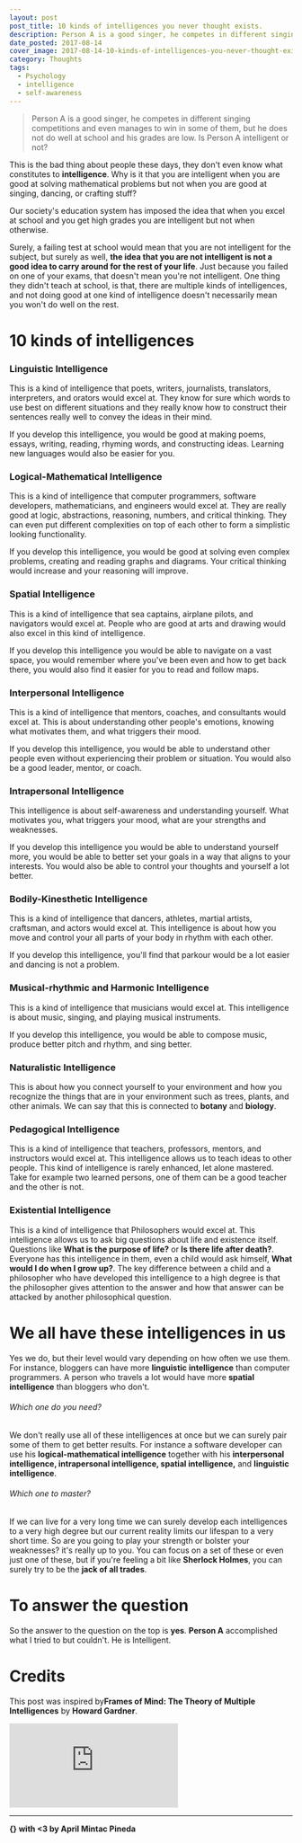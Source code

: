 ```yaml
---
layout: post
post_title: 10 kinds of intelligences you never thought exists.
description: Person A is a good singer, he competes in different singing competitions and even manages to win in some of them, but he does not do well at school and his grades are low. Is Person A intelligent or not?
date_posted: 2017-08-14
cover_image: 2017-08-14-10-kinds-of-intelligences-you-never-thought-exists/cover_image.jpg
category: Thoughts
tags:
  - Psychology
  - intelligence
  - self-awareness
---
```


> Person A is a good singer, he competes in different singing competitions and even manages to win in some of them, but he does not do well at school and his grades are low. Is Person A intelligent or not?

This is the bad thing about people these days, they don't even know what constitutes to **intelligence**. Why is it that you are intelligent when you are good at solving mathematical problems but not when you are good at singing, dancing, or crafting stuff?

Our society's education system has imposed the idea that when you excel at school and you get high grades you are intelligent but not when otherwise.

Surely, a failing test at school would mean that you are not intelligent for the subject, but surely as well, **the idea that you are not intelligent is not a good idea to carry around for the rest of your life**. Just because you failed on one of your exams, that doesn't mean you're not intelligent. One thing they didn't teach at school, is that, there are multiple kinds of intelligences, and not doing good at one kind of intelligence doesn't necessarily mean you won't do well on the rest.

# 10 kinds of intelligences

### Linguistic Intelligence

This is a kind of intelligence that poets, writers, journalists, translators, interpreters, and orators would excel at. They know for sure which words to use best on different situations and they really know how to construct their sentences really well to convey the ideas in their mind.

If you develop this intelligence, you would be good at making poems, essays, writing, reading, rhyming words, and constructing ideas. Learning new languages would also be easier for you.

### Logical-Mathematical Intelligence

This is a kind of intelligence that computer programmers, software developers, mathematicians, and engineers would excel at. They are really good at logic, abstractions, reasoning, numbers, and critical thinking. They can even put different complexities on top of each other to form a simplistic looking functionality.

If you develop this intelligence, you would be good at solving even complex problems, creating and reading graphs and diagrams. Your critical thinking would increase and your reasoning will improve.

### Spatial Intelligence

This is a kind of intelligence that sea captains, airplane pilots, and navigators would excel at. People who are good at arts and drawing would also excel in this kind of intelligence.

If you develop this intelligence you would be able to navigate on a vast space, you would remember where you've been even and how to get back there, you would also find it easier for you to read and follow maps.

### Interpersonal Intelligence

This is a kind of intelligence that mentors, coaches, and consultants would excel at. This is about understanding other people's emotions, knowing what motivates them, and what triggers their mood.

If you develop this intelligence, you would be able to understand other people even without experiencing their problem or situation. You would also be a good leader, mentor, or coach.

### Intrapersonal Intelligence

This intelligence is about self-awareness and understanding yourself. What motivates you, what triggers your mood, what are your strengths and weaknesses.

If you develop this intelligence you would be able to understand yourself more, you would be able to better set your goals in a way that aligns to your interests. You would also be able to control your thoughts and yourself a lot better.

### Bodily-Kinesthetic Intelligence

This is a kind of intelligence that dancers, athletes, martial artists, craftsman, and actors would excel at. This intelligence is about how you move and control your all parts of your body in rhythm with each other.

If you develop this intelligence, you'll find that parkour would be a lot easier and dancing is not a problem.

### Musical-rhythmic and Harmonic Intelligence

This is a kind of intelligence that musicians would excel at. This intelligence is about music, singing, and playing musical instruments.

If you develop this intelligence, you would be able to compose music, produce better pitch and rhythm, and sing better.

### Naturalistic Intelligence

This is about how you connect yourself to your environment and how you recognize the things that are in your environment such as trees, plants, and other animals. We can say that this is connected to **botany** and **biology**.

### Pedagogical Intelligence

This is a kind of intelligence that teachers, professors, mentors, and instructors would excel at. This intelligence allows us to teach ideas to other people. This kind of intelligence is rarely enhanced, let alone mastered. Take for example two learned persons, one of them can be a good teacher and the other is not.

### Existential Intelligence

This is a kind of intelligence that Philosophers would excel at. This intelligence allows us to ask big questions about life and existence itself. Questions like **What is the purpose of life?** or **Is there life after death?**. Everyone has this intelligence in them, even a child would ask himself, **What would I do when I grow up?**. The key difference between a child and a philosopher who have developed this intelligence to a high degree is that the philosopher gives attention to the answer and how that answer can be attacked by another philosophical question.

# We all have these intelligences in us

Yes we do, but their level would vary depending on how often we use them. For instance, bloggers can have more **linguistic intelligence** than computer programmers. A person who travels a lot would have more **spatial intelligence** than bloggers who don't.

###### Which one do you need?

We don't really use all of these intelligences at once but we can surely pair some of them to get better results. For instance a software developer can use his **logical-mathematical intelligence** together with his **interpersonal intelligence, intrapersonal intelligence, spatial intelligence,** and **linguistic intelligence**.

###### Which one to master?

If we can live for a very long time we can surely develop each intelligences to a very high degree but our current reality limits our lifespan to a very short time. So are you going to play your strength or bolster your weaknesses? it's really up to you. You can focus on a set of these or even just one of these, but if you're feeling a bit like **Sherlock Holmes**, you can surely try to be the **jack of all trades**.

# To answer the question

So the answer to the question on the top is **yes**. **Person A** accomplished what I tried to but couldn't. He is Intelligent.

# Credits

This post was inspired by**Frames of Mind: The Theory of Multiple Intelligences** by **Howard Gardner**.

<iframe src="https://www.youtube.com/embed/oY2C4YgXm7I" frameborder="0" allowfullscreen></iframe>

* * *

**{} with <3 by April Mintac Pineda**